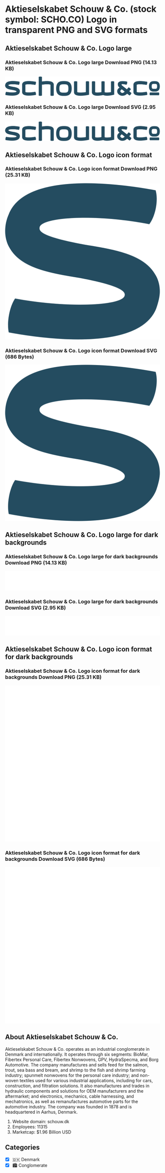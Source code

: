 # Aktieselskabet Schouw & Co. (stock symbol: SCHO.CO) Logo in transparent PNG and SVG formats

## Aktieselskabet Schouw & Co. Logo large

### Aktieselskabet Schouw & Co. Logo large Download PNG (14.13 KB)

![Aktieselskabet Schouw & Co. Logo large Download PNG (14.13 KB)](/img/orig/SCHO.CO_BIG-e7b66926.png)

### Aktieselskabet Schouw & Co. Logo large Download SVG (2.95 KB)

![Aktieselskabet Schouw & Co. Logo large Download SVG (2.95 KB)](/img/orig/SCHO.CO_BIG-2641760a.svg)

## Aktieselskabet Schouw & Co. Logo icon format

### Aktieselskabet Schouw & Co. Logo icon format Download PNG (25.31 KB)

![Aktieselskabet Schouw & Co. Logo icon format Download PNG (25.31 KB)](/img/orig/SCHO.CO-640d0579.png)

### Aktieselskabet Schouw & Co. Logo icon format Download SVG (686 Bytes)

![Aktieselskabet Schouw & Co. Logo icon format Download SVG (686 Bytes)](/img/orig/SCHO.CO-5b191fe9.svg)

## Aktieselskabet Schouw & Co. Logo large for dark backgrounds

### Aktieselskabet Schouw & Co. Logo large for dark backgrounds Download PNG (14.13 KB)

![Aktieselskabet Schouw & Co. Logo large for dark backgrounds Download PNG (14.13 KB)](/img/orig/SCHO.CO_BIG.D-a8134fb2.png)

### Aktieselskabet Schouw & Co. Logo large for dark backgrounds Download SVG (2.95 KB)

![Aktieselskabet Schouw & Co. Logo large for dark backgrounds Download SVG (2.95 KB)](/img/orig/SCHO.CO_BIG.D-03bddc71.svg)

## Aktieselskabet Schouw & Co. Logo icon format for dark backgrounds

### Aktieselskabet Schouw & Co. Logo icon format for dark backgrounds Download PNG (25.31 KB)

![Aktieselskabet Schouw & Co. Logo icon format for dark backgrounds Download PNG (25.31 KB)](/img/orig/SCHO.CO.D-56e2f3e5.png)

### Aktieselskabet Schouw & Co. Logo icon format for dark backgrounds Download SVG (686 Bytes)

![Aktieselskabet Schouw & Co. Logo icon format for dark backgrounds Download SVG (686 Bytes)](/img/orig/SCHO.CO.D-4e7fe69e.svg)

## About Aktieselskabet Schouw & Co.

Aktieselskabet Schouw & Co. operates as an industrial conglomerate in Denmark and internationally. It operates through six segments: BioMar, Fibertex Personal Care, Fibertex Nonwovens, GPV, HydraSpecma, and Borg Automotive. The company manufactures and sells feed for the salmon, trout, sea bass and bream, and shrimp to the fish and shrimp farming industry; spunmelt nonwovens for the personal care industry; and non-woven textiles used for various industrial applications, including for cars, construction, and filtration solutions. It also manufactures and trades in hydraulic components and solutions for OEM manufacturers and the aftermarket; and electronics, mechanics, cable harnessing, and mechatronics, as well as remanufactures automotive parts for the automotive industry. The company was founded in 1878 and is headquartered in Aarhus, Denmark.

1. Website domain: schouw.dk
2. Employees: 11315
3. Marketcap: $1.96 Billion USD


## Categories
- [x] 🇩🇰 Denmark
- [x] 🏙 Conglomerate
